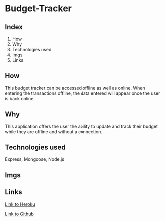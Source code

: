 # Budget-Tracker

## Index
1. How
2. Why
3. Technologies used
4. Imgs
5. Links

## How
This budget tracker can be accessed offline as well as online. When entering the transactions offline, the data entered will appear once the user is back online.

## Why
This application offers the user the ability to update and track their budget while they are offline and without a connection.

## Technologies used
Express, Mongoose, Node.js

## Imgs

## Links
[Link to Heroku](https://budgetttracker.herokuapp.com/)

[Link to Github](https://github.com/teresaheidt/Budget-Tracker.git)